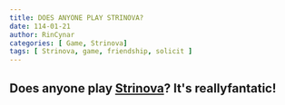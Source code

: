 ```yaml
---
title: DOES ANYONE PLAY STRINOVA?
date: 114-01-21
author: RinCynar
categories: [ Game, Strinova]
tags: [ Strinova, game, friendship, solicit ]
---
```


## Does anyone play [Strinova](https://www.strinova.com/en-US)? It's reallyfantatic!